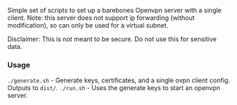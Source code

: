 Simple set of scripts to set up a barebones Openvpn server with a single client.
Note: this server does not support ip forwarding (without modification), so
can only be used for a virtual subnet.

Disclaimer: This is not meant to be secure. Do not use this for sensitive data.

### Usage

`./generate.sh` - Generate keys, certificates, and a single ovpn client config.
Outputs to `dist/`.
`./run.sh` - Uses the generate keys to start an openvpn server.
